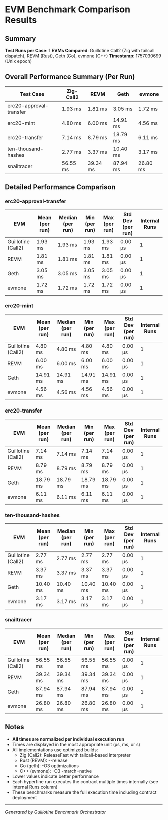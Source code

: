 # EVM Benchmark Comparison Results

## Summary

**Test Runs per Case**: 1
**EVMs Compared**: Guillotine Call2 (Zig with tailcall dispatch), REVM (Rust), Geth (Go), evmone (C++)
**Timestamp**: 1757030699 (Unix epoch)

## Overall Performance Summary (Per Run)

| Test Case | Zig-Call2 | REVM | Geth | evmone |
|-----------|-----------|------|------|--------|
| erc20-approval-transfer   |   1.93 ms |   1.81 ms |   3.05 ms |   1.72 ms |
| erc20-mint                |   4.80 ms |   6.00 ms |  14.91 ms |   4.56 ms |
| erc20-transfer            |   7.14 ms |   8.79 ms |  18.79 ms |   6.11 ms |
| ten-thousand-hashes       |   2.77 ms |   3.37 ms |  10.40 ms |   3.17 ms |
| snailtracer               |  56.55 ms |  39.34 ms |  87.94 ms |  26.80 ms |

## Detailed Performance Comparison

### erc20-approval-transfer

| EVM | Mean (per run) | Median (per run) | Min (per run) | Max (per run) | Std Dev (per run) | Internal Runs |
|-----|----------------|------------------|---------------|---------------|-------------------|---------------|
| Guillotine (Call2) |        1.93 ms |          1.93 ms |       1.93 ms |       1.93 ms |          0.00 μs |             1 |
| REVM        |        1.81 ms |          1.81 ms |       1.81 ms |       1.81 ms |          0.00 μs |             1 |
| Geth        |        3.05 ms |          3.05 ms |       3.05 ms |       3.05 ms |          0.00 μs |             1 |
| evmone      |        1.72 ms |          1.72 ms |       1.72 ms |       1.72 ms |          0.00 μs |             1 |

### erc20-mint

| EVM | Mean (per run) | Median (per run) | Min (per run) | Max (per run) | Std Dev (per run) | Internal Runs |
|-----|----------------|------------------|---------------|---------------|-------------------|---------------|
| Guillotine (Call2) |        4.80 ms |          4.80 ms |       4.80 ms |       4.80 ms |          0.00 μs |             1 |
| REVM        |        6.00 ms |          6.00 ms |       6.00 ms |       6.00 ms |          0.00 μs |             1 |
| Geth        |       14.91 ms |         14.91 ms |      14.91 ms |      14.91 ms |          0.00 μs |             1 |
| evmone      |        4.56 ms |          4.56 ms |       4.56 ms |       4.56 ms |          0.00 μs |             1 |

### erc20-transfer

| EVM | Mean (per run) | Median (per run) | Min (per run) | Max (per run) | Std Dev (per run) | Internal Runs |
|-----|----------------|------------------|---------------|---------------|-------------------|---------------|
| Guillotine (Call2) |        7.14 ms |          7.14 ms |       7.14 ms |       7.14 ms |          0.00 μs |             1 |
| REVM        |        8.79 ms |          8.79 ms |       8.79 ms |       8.79 ms |          0.00 μs |             1 |
| Geth        |       18.79 ms |         18.79 ms |      18.79 ms |      18.79 ms |          0.00 μs |             1 |
| evmone      |        6.11 ms |          6.11 ms |       6.11 ms |       6.11 ms |          0.00 μs |             1 |

### ten-thousand-hashes

| EVM | Mean (per run) | Median (per run) | Min (per run) | Max (per run) | Std Dev (per run) | Internal Runs |
|-----|----------------|------------------|---------------|---------------|-------------------|---------------|
| Guillotine (Call2) |        2.77 ms |          2.77 ms |       2.77 ms |       2.77 ms |          0.00 μs |             1 |
| REVM        |        3.37 ms |          3.37 ms |       3.37 ms |       3.37 ms |          0.00 μs |             1 |
| Geth        |       10.40 ms |         10.40 ms |      10.40 ms |      10.40 ms |          0.00 μs |             1 |
| evmone      |        3.17 ms |          3.17 ms |       3.17 ms |       3.17 ms |          0.00 μs |             1 |

### snailtracer

| EVM | Mean (per run) | Median (per run) | Min (per run) | Max (per run) | Std Dev (per run) | Internal Runs |
|-----|----------------|------------------|---------------|---------------|-------------------|---------------|
| Guillotine (Call2) |       56.55 ms |         56.55 ms |      56.55 ms |      56.55 ms |          0.00 μs |             1 |
| REVM        |       39.34 ms |         39.34 ms |      39.34 ms |      39.34 ms |          0.00 μs |             1 |
| Geth        |       87.94 ms |         87.94 ms |      87.94 ms |      87.94 ms |          0.00 μs |             1 |
| evmone      |       26.80 ms |         26.80 ms |      26.80 ms |      26.80 ms |          0.00 μs |             1 |


## Notes

- **All times are normalized per individual execution run**
- Times are displayed in the most appropriate unit (μs, ms, or s)
- All implementations use optimized builds:
  - Zig (Call2): ReleaseFast with tailcall-based interpreter
  - Rust (REVM): --release
  - Go (geth): -O3 optimizations
  - C++ (evmone): -O3 -march=native
- Lower values indicate better performance
- Each hyperfine run executes the contract multiple times internally (see Internal Runs column)
- These benchmarks measure the full execution time including contract deployment

---

*Generated by Guillotine Benchmark Orchestrator*
